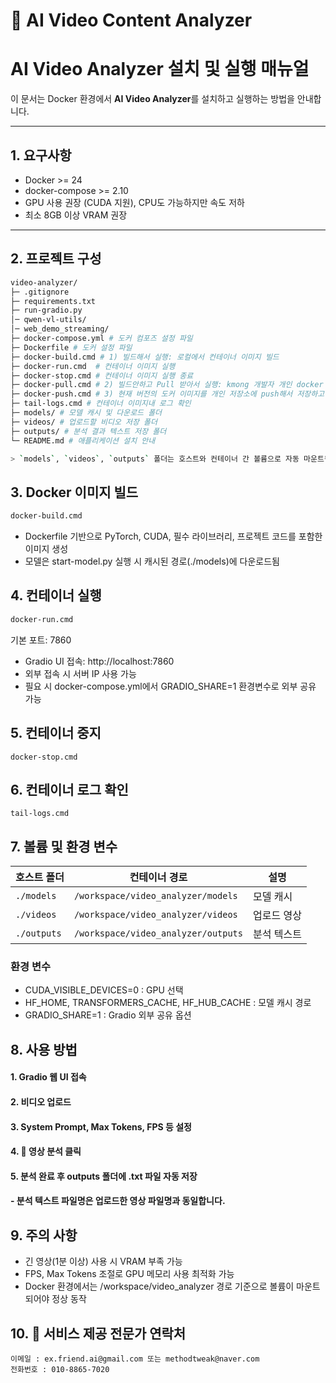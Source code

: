 # 🎥 AI Video Content Analyzer

# AI Video Analyzer 설치 및 실행 매뉴얼

이 문서는 Docker 환경에서 **AI Video Analyzer**를 설치하고 실행하는 방법을 안내합니다.

---

## 1. 요구사항

- Docker >= 24
- docker-compose >= 2.10
- GPU 사용 권장 (CUDA 지원), CPU도 가능하지만 속도 저하
- 최소 8GB 이상 VRAM 권장

---

## 2. 프로젝트 구성

```bash
video-analyzer/
├─ .gitignore
├─ requirements.txt
├─ run-gradio.py
│─ qwen-vl-utils/
│─ web_demo_streaming/
├─ docker-compose.yml # 도커 컴포즈 설정 파일
├─ Dockerfile # 도커 설정 파일
├─ docker-build.cmd # 1) 빌드해서 실행: 로컬에서 컨테이너 이미지 빌드
├─ docker-run.cmd  # 컨테이너 이미지 실행
├─ docker-stop.cmd # 컨테이너 이미지 실행 종료
├─ docker-pull.cmd # 2) 빌드안하고 Pull 받아서 실행: kmong 개발자 개인 docker hub 저장소에서 받아서 하시고 싶은 경우
├─ docker-push.cmd # 3) 현재 버전의 도커 이미지를 개인 저장소에 push해서 저장하고 싶은 경우, 파일 내 경로 수정하여 사용
├─ tail-logs.cmd # 컨테이너 이미지내 로그 확인
├─ models/ # 모델 캐시 및 다운로드 폴더
├─ videos/ # 업로드할 비디오 저장 폴더
├─ outputs/ # 분석 결과 텍스트 저장 폴더
└─ README.md # 애플리케이션 설치 안내

> `models`, `videos`, `outputs` 폴더는 호스트와 컨테이너 간 볼륨으로 자동 마운트됩니다.

```

## 3. Docker 이미지 빌드

```cmd
docker-build.cmd
```
- Dockerfile 기반으로 PyTorch, CUDA, 필수 라이브러리, 프로젝트 코드를 포함한 이미지 생성
- 모델은 start-model.py 실행 시 캐시된 경로(./models)에 다운로드됨

## 4. 컨테이너 실행

```cmd
docker-run.cmd
```
기본 포트: 7860

- Gradio UI 접속: http://localhost:7860
- 외부 접속 시 서버 IP 사용 가능
- 필요 시 docker-compose.yml에서 GRADIO_SHARE=1 환경변수로 외부 공유 가능

## 5. 컨테이너 중지
```
docker-stop.cmd
```

## 6. 컨테이너 로그 확인
```
tail-logs.cmd
```

## 7. 볼륨 및 환경 변수
| 호스트 폴더   | 컨테이너 경로                         | 설명      |
| ----------- |-------------------------------------|-----------|
| `./models`  | `/workspace/video_analyzer/models`  | 모델 캐시   |
| `./videos`  | `/workspace/video_analyzer/videos`  | 업로드 영상 |
| `./outputs` | `/workspace/video_analyzer/outputs` | 분석 텍스트 |

### 환경 변수
- CUDA_VISIBLE_DEVICES=0 : GPU 선택
- HF_HOME, TRANSFORMERS_CACHE, HF_HUB_CACHE : 모델 캐시 경로
- GRADIO_SHARE=1 : Gradio 외부 공유 옵션

## 8. 사용 방법
#### 1. Gradio 웹 UI 접속
#### 2. 비디오 업로드
#### 3. System Prompt, Max Tokens, FPS 등 설정
#### 4. 🚀 영상 분석 클릭
#### 5. 분석 완료 후 outputs 폴더에 .txt 파일 자동 저장
#### - 분석 텍스트 파일명은 업로드한 영상 파일명과 동일합니다.

## 9. 주의 사항
- 긴 영상(1분 이상) 사용 시 VRAM 부족 가능
- FPS, Max Tokens 조절로 GPU 메모리 사용 최적화 가능
- Docker 환경에서는 /workspace/video_analyzer 경로 기준으로 볼륨이 마운트되어야 정상 동작

## 10. 📌 서비스 제공 전문가 연락처
```
이메일 : ex.friend.ai@gmail.com 또는 methodtweak@naver.com
전화번호 : 010-8865-7020
```

